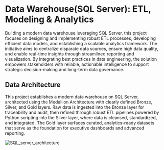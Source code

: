 # Data Warehouse(SQL Server): ETL, Modeling & Analytics
Building a modern data warehouse leveraging SQL Server, this project focuses on designing and implementing robust ETL processes, developing efficient data models, and establishing a scalable analytics framework. The initiative aims to centralize disparate data sources, ensure high data quality, and enable real-time insights through streamlined reporting and visualization. By integrating best practices in data engineering, the solution empowers stakeholders with reliable, actionable intelligence to support strategic decision-making and long-term data governance.

## Data Architecture
This project establishes a modern data warehouse on SQL Server, architected using the Medallion Architecture with clearly defined Bronze, Silver, and Gold layers. Raw data is ingested into the Bronze layer for traceability and audit, then refined through robust ETL pipelines powered by Python scripting into the Silver layer, where data is cleansed, standardized, and integrated. The Gold layer surfaces curated, analytics-ready datasets that serve as the foundation for executive dashboards and advanced reporting.


![SQL_server_architecture](https://github.com/user-attachments/assets/7a732b84-68b9-49f3-86a9-5e40d43e014a)


